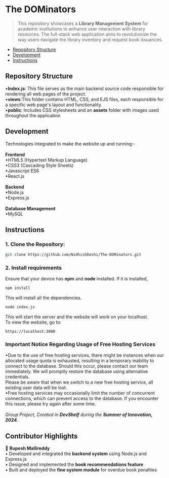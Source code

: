 # The DOMinators
> This repository showcases a **Library Management System** for academic institutions to enhance user interaction with library resources. The full-stack web application aims to revolutionize the way users navigate the library inventory and request book issuances.
+ [Repository Structure](#repository)
+ [Development](#Development)
+ [Instructions](#instructions)
## Repository Structure
•**Index.js**: This file serves as the main backend source code responsible for rendering all web pages of the project.<br/>
•**views**:This folder contains HTML, CSS, and EJS files, each responsible for a specific web page's layout and functionality.<br/>
•**public**: Includes CSS stylesheets and an **assets** folder with images used throughout the application<br/>
## Development
Technologies integrated to make the website up and running:-<br/>
<br/>
**Frontend**<br/>
•HTML5 (Hypertext Markup Language)<br/>
•CSS3 (Cascading Style Sheets)<br/>
•Javascript ES6<br/>
•React.js<br/>
<br/>
**Backend**<br/>
•Node.js<br/>
•Express.js<br/>
<br/>
**Database Management**<br/>
•MySQL<br/>
## Instructions
### 1.	Clone the Repository:
```bash
git clone https://github.com/NidhishDoshi/The-DOMinators.git
```
### 2. Install requirements
Ensure that your device has **npm** and **node** installed.
If it is installed,
```bash
npm install
```
This will install all the dependencies.
```bash
node index.js
```
This will start the server and the website will work on your localhost.<br/>
To view the website, go to:
```
https://localhost:3000

```
### Important Notice Regarding Usage of Free Hosting Services
•Due to the use of free hosting services, there might be instances when our allocated usage quota is exhausted, resulting in a temporary inability to connect to the database. Should this occur, please contact our team immediately. We will promptly restore the database using alternative credentials.<br/>
Please be aware that when we switch to a new free hosting service, all existing user data will be lost.<br/>
•Free hosting services may occasionally limit the number of concurrent connections, which can prevent access to the database. If you encounter this issue, please try again after some time.<br/>
<br/>
*Group Project, Created in **DevShelf** during the **Summer of Innovation, 2024**.*

## Contributor Highlights

👤 **Rupesh Mallireddy**  
• Developed and integrated the **backend system** using Node.js and Express.js  
• Designed and implemented the **book recommendations feature**  
• Built and deployed the **fine system module** for overdue book penalties 

